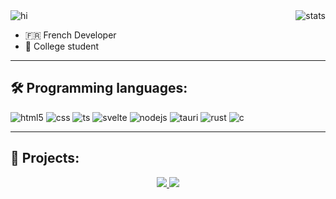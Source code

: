 <img alt="hi" src="https://readme-typing-svg.herokuapp.com?font=Inter&size=25&duration=6000&color=4CBB17&vCenter=true&lines=%F0%9F%91%8B+Hi+there!;%E2%9C%A8+I'm+Tristan+(or%20pharuxtan);%E2%AC%87%EF%B8%8F+Check+my+projects+below" />
<img align="right" alt="stats" src="https://github-readme-stats.vercel.app/api?username=pharuxtan&show_icons=true&bg_color=00000000&text_color=7f7f7f&custom_title=%F0%9F%8C%B1%20%20My%20stats&card_width=465&title_color=4CBB17&icon_color=4CBB17&rank_icon=github" />

- 🇫🇷 French Developer
- 🏫 College student

---

## 🛠 Programming languages:

<p>
  <img alt="html5" src="https://img.shields.io/badge/-HTML-E34F26?style=flat-square&logo=html5&logoColor=white" />
  <img alt="css" src="https://img.shields.io/badge/-CSS-00A6FF?style=flat-square&logo=css3&logoColor=white" />
  <img alt="ts" src="https://img.shields.io/badge/-Typescript-3178C6?style=flat-square&logo=typescript&logoColor=white" />
  <img alt="svelte" src="https://img.shields.io/badge/-Svelte-FF3E00?style=flat-square&logo=svelte&logoColor=white" />
  <img alt="nodejs" src="https://img.shields.io/badge/-NodeJS-43853D?style=flat-square&logo=Node.js&logoColor=white" />
  <img alt="tauri" src="https://img.shields.io/badge/-Tauri-FFC131?style=flat-square&logo=tauri&logoColor=black" />
  <img alt="rust" src="https://img.shields.io/badge/-Rust-000000?style=flat-square&logo=rust&logoColor=white" />
  <img alt="c" src="https://img.shields.io/badge/--A8B9CC?style=flat-square&logo=c&logoColor=white" />
</p>

---

## 📌 Projects:

<div align="center">
  <a href="https://github.com/pharuxtan/sos-emulator">
    <img src="https://github-readme-stats.vercel.app/api/pin/?username=pharuxtan&repo=sos-emulator&bg_color=00000000&text_color=7f7f7f&title_color=4CBB17" />
  </a>
  <a href="https://github.com/pharuxtan/BufferUtility">
    <img src="https://github-readme-stats.vercel.app/api/pin/?username=pharuxtan&repo=BufferUtility&bg_color=00000000&text_color=7f7f7f&title_color=4CBB17" />
  </a>
</div>
